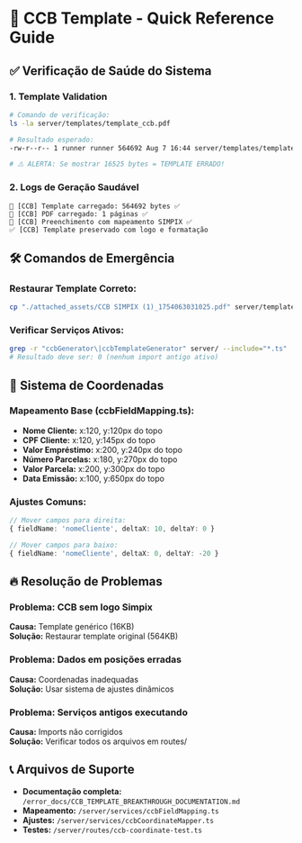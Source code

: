 # 🚀 CCB Template - Quick Reference Guide

## ✅ Verificação de Saúde do Sistema

### 1. Template Validation

```bash
# Comando de verificação:
ls -la server/templates/template_ccb.pdf

# Resultado esperado:
-rw-r--r-- 1 runner runner 564692 Aug 7 16:44 server/templates/template_ccb.pdf

# ⚠️ ALERTA: Se mostrar 16525 bytes = TEMPLATE ERRADO!
```

### 2. Logs de Geração Saudável

```
📄 [CCB] Template carregado: 564692 bytes ✅
📄 [CCB] PDF carregado: 1 páginas ✅
📄 [CCB] Preenchimento com mapeamento SIMPIX ✅
✅ [CCB] Template preservado com logo e formatação
```

## 🛠️ Comandos de Emergência

### Restaurar Template Correto:

```bash
cp "./attached_assets/CCB SIMPIX (1)_1754063031025.pdf" server/templates/template_ccb.pdf
```

### Verificar Serviços Ativos:

```bash
grep -r "ccbGenerator\|ccbTemplateGenerator" server/ --include="*.ts" | grep -v ".LEGADO"
# Resultado deve ser: 0 (nenhum import antigo ativo)
```

## 📍 Sistema de Coordenadas

### Mapeamento Base (ccbFieldMapping.ts):

- **Nome Cliente:** x:120, y:120px do topo
- **CPF Cliente:** x:120, y:145px do topo
- **Valor Empréstimo:** x:200, y:240px do topo
- **Número Parcelas:** x:180, y:270px do topo
- **Valor Parcela:** x:200, y:300px do topo
- **Data Emissão:** x:100, y:650px do topo

### Ajustes Comuns:

```typescript
// Mover campos para direita:
{ fieldName: 'nomeCliente', deltaX: 10, deltaY: 0 }

// Mover campos para baixo:
{ fieldName: 'nomeCliente', deltaX: 0, deltaY: -20 }
```

## 🔥 Resolução de Problemas

### Problema: CCB sem logo Simpix

**Causa:** Template genérico (16KB)  
**Solução:** Restaurar template original (564KB)

### Problema: Dados em posições erradas

**Causa:** Coordenadas inadequadas  
**Solução:** Usar sistema de ajustes dinâmicos

### Problema: Serviços antigos executando

**Causa:** Imports não corrigidos  
**Solução:** Verificar todos os arquivos em routes/

## 📞 Arquivos de Suporte

- **Documentação completa:** `/error_docs/CCB_TEMPLATE_BREAKTHROUGH_DOCUMENTATION.md`
- **Mapeamento:** `/server/services/ccbFieldMapping.ts`
- **Ajustes:** `/server/services/ccbCoordinateMapper.ts`
- **Testes:** `/server/routes/ccb-coordinate-test.ts`
